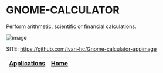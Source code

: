 # GNOME-CALCULATOR

 Perform arithmetic, scientific or financial calculations.
 
 ![image](https://upload.wikimedia.org/wikipedia/commons/8/81/GNOME_Calculator_40_%28released_in_2021-03%29.png)

 SITE: https://github.com/ivan-hc/Gnome-calculator-appimage

 | [Applications](https://portable-linux-apps.github.io/apps.html) | [Home](https://portable-linux-apps.github.io)
 | --- | --- |
